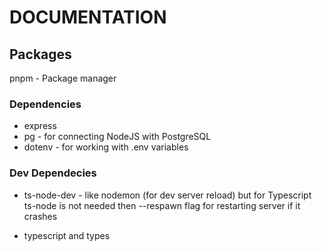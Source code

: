 # DOCUMENTATION

## Packages

pnpm - Package manager

### Dependencies

- express
- pg - for connecting NodeJS with PostgreSQL
- dotenv - for working with .env variables

### Dev Dependecies

- ts-node-dev - like nodemon (for dev server reload) but for Typescript
  ts-node is not needed then
  --respawn flag for restarting server if it crashes

- typescript and types
